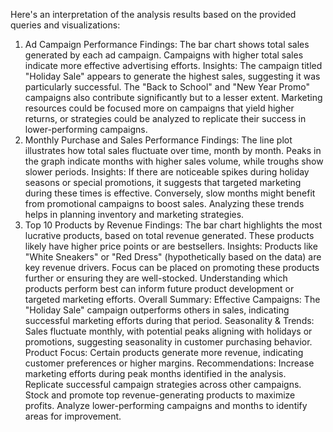 Here's an interpretation of the analysis results based on the provided queries and visualizations:

1. Ad Campaign Performance
Findings:
The bar chart shows total sales generated by each ad campaign.
Campaigns with higher total sales indicate more effective advertising efforts.
Insights:
The campaign titled "Holiday Sale" appears to generate the highest sales, suggesting it was particularly successful.
The "Back to School" and "New Year Promo" campaigns also contribute significantly but to a lesser extent.
Marketing resources could be focused more on campaigns that yield higher returns, or strategies could be analyzed to replicate their success in lower-performing campaigns.
2. Monthly Purchase and Sales Performance
Findings:
The line plot illustrates how total sales fluctuate over time, month by month.
Peaks in the graph indicate months with higher sales volume, while troughs show slower periods.
Insights:
If there are noticeable spikes during holiday seasons or special promotions, it suggests that targeted marketing during these times is effective.
Conversely, slow months might benefit from promotional campaigns to boost sales.
Analyzing these trends helps in planning inventory and marketing strategies.
3. Top 10 Products by Revenue
Findings:
The bar chart highlights the most lucrative products, based on total revenue generated.
These products likely have higher price points or are bestsellers.
Insights:
Products like "White Sneakers" or "Red Dress" (hypothetically based on the data) are key revenue drivers.
Focus can be placed on promoting these products further or ensuring they are well-stocked.
Understanding which products perform best can inform future product development or targeted marketing efforts.
Overall Summary:
Effective Campaigns: The "Holiday Sale" campaign outperforms others in sales, indicating successful marketing efforts during that period.
Seasonality & Trends: Sales fluctuate monthly, with potential peaks aligning with holidays or promotions, suggesting seasonality in customer purchasing behavior.
Product Focus: Certain products generate more revenue, indicating customer preferences or higher margins.
Recommendations:
Increase marketing efforts during peak months identified in the analysis.
Replicate successful campaign strategies across other campaigns.
Stock and promote top revenue-generating products to maximize profits.
Analyze lower-performing campaigns and months to identify areas for improvement.
